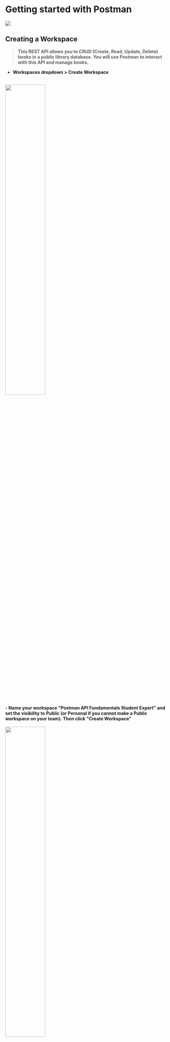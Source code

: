 <strong>
<p align="justify">

# Getting started with Postman

![](imgs/api3.png)

## Creating a Workspace

> This REST API allows you to CRUD (Create, Read, Update, Delete) books in a public library database. You will use Postman to interact with this API and manage books.

- Workspaces dropdown > Create Workspace
<br>

<img width="50%" src="./imgs/api4.png"/>

<br>
- Name your workspace "Postman API Fundamentals Student Expert" and set the visibility to Public (or Personal if you cannot make a Public workspace on your team). Then click "Create Workspace"
<br><br>

<img width="50%" src="./imgs/api5.png"/>

<br><br>

## Create a Collection

- From the left pane, either click the plus ("+") icon or Create collection.
<br><br>
<img width="50%" src="./imgs/api6.png"/>
<br>

- Name your new Collection as "Postman Library API v2".
<br><br>
<img width="50%" src="./imgs/api7.png"/>
<br>

## Make your First Request

> Keep in mind all this is a tutorial from Postman Student Program, so you can refer the main documentation as well by enrolling there for free.

> According to the API documentation, you can get all the books in the library by making a request to GET https://library-api.postmanlabs.com/books. Here, GET is the request method and the url is the request URL.

- Create a new request by either clicking Add a request inside your new Collection, or hovering on your Collection, then clicking the three dots icon and "Add request"
<br><br>
<img width="50%" src="./imgs/api8.png"/>
<br>

- Name your request "get books". Set the request method to GET, and the request URL to GET https://library-api.postmanlabs.com/books. Be sure to hit Save!
- Send your request by clicking the Send button
- If everything goes well, you will see a response from the server in the lower half of Postman. 

- It should look something like this: a JSON (JavaScript Object Notation) response body that is an array of book objects. You can scroll down to see more books.

<br><br>
<img width="100%" src="./imgs/api9.png"/>
<br>


## Request Methods

- When we make an HTTP call to a server, we specify a request method that indicates the type of operation we are about to perform. These are also called HTTP verbs.

<table>
    <tr>
        <th>Method Name</th>
        <th>Operation</th>
    </tr>
    <tr>
        <td>GET</td>
        <td>Retrieve data (Read)</td>
    </tr>
    <tr>
        <td>POST</td>
        <td>Send data (Create)</td>
    </tr>
    <tr>
        <td>PUT/PATCH</td>
        <td>
            Update data (Update)
            * PUT usually replaces an entire resource, whereas PATCH usually is for partial updates
        </td>
    </tr>
    <tr>
        <td>DELETE</td>
        <td>Delete data (Delete)</td>
    </tr>
</table>

<br>

> Since we are "getting" books and not modifying any data, it makes sense that we are making a GET request. 

## Request URL

In addition to a request method, a request must include a request URL that indicates where to make the API call. A request URL has three parts: a protocol (such as http:// or https://), host (location of the server), and path (route on the server). In REST APIs, the path often points to a reference entity, like "books".

> Paths and full URLs are also sometimes called API endpoints.

## Response Status Codes

> The "Postman Library API v2" has sent back a response status code of "200 OK". Status codes are indicators of whether a request failed or succeeded. Status codes have conventions.

<br>

<table>
    <tr>
        <th>Code Range</th>
        <th>Meaning</th>
        <th>Example</th>
    </tr>
    <tr>
        <td>2xx</td>
        <td>Success</td>
        <td>
            200 - OK <br>
            201 - Created <br>
            204 - No content (silent OK)</td>
    </tr>
    <tr>
        <td>3xx<br><br><br><br>4xx</td>
        <td>Redirection<br><br><br><br>Client Error</td>
        <td>
            301 - Moved (path changed) <br><br>
            400 - Bad request <br>
            401 - Unauthorized <br>
            403 - Not Permitted <br>
            404 - Not Found</td>
    </tr>
    <tr>
        <td>5xx</td>
        <td>Server Error</td>
        <td>
            500 - Internal server error <br>
            502 - Bad gateway <br>
            504 - Gateway timeout</td>
    </tr>
</table>

<br>

## Request Response Pattern

- Now you can understand the request response pattern, which represents how computers communicate over a network. An API is the interface that lets us know what kind of response to expect when we make certain calls to a server.

You made an HTTP GET request to https://library-api.postmanlabs.com/books and received a response from the server.

<br><br>
<img width="50%" src="./imgs/api10.png"/>
<br>


The client is the agent making a request. A client could be a browser or an application you have coded, for example. In our case Postman is the client because that's how we sent the request. 

The request is sent over a network to some server. In our case, we made a request over the public internet to a server located at the address https://library-api.postmanlabs.com. 

The server interpreted the request (GET /books) and sent the appropriate response over the network back to the Postman client: a list of books.


</strong>
</p>
